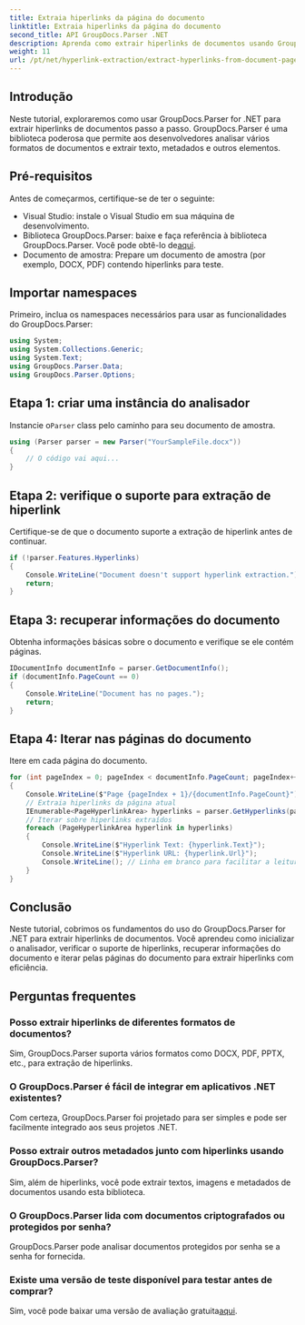 ```yaml
---
title: Extraia hiperlinks da página do documento
linktitle: Extraia hiperlinks da página do documento
second_title: API GroupDocs.Parser .NET
description: Aprenda como extrair hiperlinks de documentos usando GroupDocs.Parser for .NET. Guia passo a passo para extração de hiperlink em C#.
weight: 11
url: /pt/net/hyperlink-extraction/extract-hyperlinks-from-document-page/
---
```

## Introdução
Neste tutorial, exploraremos como usar GroupDocs.Parser for .NET para extrair hiperlinks de documentos passo a passo. GroupDocs.Parser é uma biblioteca poderosa que permite aos desenvolvedores analisar vários formatos de documentos e extrair texto, metadados e outros elementos.
## Pré-requisitos
Antes de começarmos, certifique-se de ter o seguinte:
- Visual Studio: instale o Visual Studio em sua máquina de desenvolvimento.
-  Biblioteca GroupDocs.Parser: baixe e faça referência à biblioteca GroupDocs.Parser. Você pode obtê-lo de[aqui](https://releases.groupdocs.com/parser/net/).
- Documento de amostra: Prepare um documento de amostra (por exemplo, DOCX, PDF) contendo hiperlinks para teste.

## Importar namespaces
Primeiro, inclua os namespaces necessários para usar as funcionalidades do GroupDocs.Parser:
```csharp
using System;
using System.Collections.Generic;
using System.Text;
using GroupDocs.Parser.Data;
using GroupDocs.Parser.Options;
```
## Etapa 1: criar uma instância do analisador
 Instancie o`Parser` class pelo caminho para seu documento de amostra.
```csharp
using (Parser parser = new Parser("YourSampleFile.docx"))
{
    // O código vai aqui...
}
```
## Etapa 2: verifique o suporte para extração de hiperlink
Certifique-se de que o documento suporte a extração de hiperlink antes de continuar.
```csharp
if (!parser.Features.Hyperlinks)
{
    Console.WriteLine("Document doesn't support hyperlink extraction.");
    return;
}
```
## Etapa 3: recuperar informações do documento
Obtenha informações básicas sobre o documento e verifique se ele contém páginas.
```csharp
IDocumentInfo documentInfo = parser.GetDocumentInfo();
if (documentInfo.PageCount == 0)
{
    Console.WriteLine("Document has no pages.");
    return;
}
```
## Etapa 4: Iterar nas páginas do documento
Itere em cada página do documento.
```csharp
for (int pageIndex = 0; pageIndex < documentInfo.PageCount; pageIndex++)
{
    Console.WriteLine($"Page {pageIndex + 1}/{documentInfo.PageCount}");
    // Extraia hiperlinks da página atual
    IEnumerable<PageHyperlinkArea> hyperlinks = parser.GetHyperlinks(pageIndex);
    // Iterar sobre hiperlinks extraídos
    foreach (PageHyperlinkArea hyperlink in hyperlinks)
    {
        Console.WriteLine($"Hyperlink Text: {hyperlink.Text}");
        Console.WriteLine($"Hyperlink URL: {hyperlink.Url}");
        Console.WriteLine(); // Linha em branco para facilitar a leitura
    }
}
```

## Conclusão
Neste tutorial, cobrimos os fundamentos do uso do GroupDocs.Parser for .NET para extrair hiperlinks de documentos. Você aprendeu como inicializar o analisador, verificar o suporte de hiperlinks, recuperar informações do documento e iterar pelas páginas do documento para extrair hiperlinks com eficiência.

## Perguntas frequentes
### Posso extrair hiperlinks de diferentes formatos de documentos?
Sim, GroupDocs.Parser suporta vários formatos como DOCX, PDF, PPTX, etc., para extração de hiperlinks.
### O GroupDocs.Parser é fácil de integrar em aplicativos .NET existentes?
Com certeza, GroupDocs.Parser foi projetado para ser simples e pode ser facilmente integrado aos seus projetos .NET.
### Posso extrair outros metadados junto com hiperlinks usando GroupDocs.Parser?
Sim, além de hiperlinks, você pode extrair textos, imagens e metadados de documentos usando esta biblioteca.
### O GroupDocs.Parser lida com documentos criptografados ou protegidos por senha?
GroupDocs.Parser pode analisar documentos protegidos por senha se a senha for fornecida.
### Existe uma versão de teste disponível para testar antes de comprar?
 Sim, você pode baixar uma versão de avaliação gratuita[aqui](https://releases.groupdocs.com/).